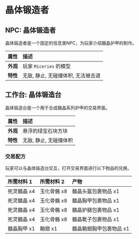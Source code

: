 # 晶体锻造者

## NPC: 晶体锻造者
晶体锻造者是一个固定的信息类NPC，为玩家介绍髓晶护甲的制作。

| 属性 | 描述 |
| :--- | :--- |
| **外观** | 玩家 `Miceries` 的模型 |
| **特性** | 无敌, 静止, 无碰撞体积, 无法被击退 |

## 工作台: 晶体锻造台
晶体锻造台是一个用于合成髓晶系列护甲的交易界面。

| 属性 | 描述 |
| :--- | :--- |
| **外观** | 悬浮的绿宝石块方块 |
| **特性** | 无敌, 静止, 无碰撞体积 |

### 交易配方
玩家可以与晶体锻造台交互，打开交易界面进行以下物品的兑换。

| 所需材料 1 | 所需材料 2 | 产物 |
| :--- | :--- | :--- |
| 死灵髓晶 x4 | 玉化骨骼 x8 | 髓晶头盔包裹物品 x1 |
| 死灵髓晶 x4 | 玉化骨骼 x8 | 髓晶胸甲包裹物品 x1 |
| 死灵髓晶 x4 | 玉化骨骼 x8 | 髓晶护腿包裹物品 x1 |
| 死灵髓晶 x4 | 玉化骨骼 x8 | 髓晶靴子包裹物品 x1 |
| 髓晶胸甲 x1 | 鞘翅 x1 | 髓晶鞘翅胸甲包裹物品 x1 |